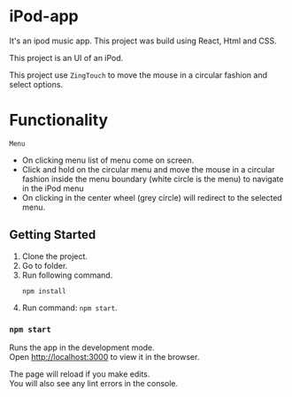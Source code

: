 # iPod-app
It's an ipod music app. This project was build using React, Html and CSS.

This project is an UI of an iPod.

This project use `ZingTouch` to move the mouse in a circular fashion and select options.


# Functionality

`Menu`

* On clicking menu list of menu come on screen.
* Click and hold on the circular menu and move the mouse in a circular fashion inside the menu boundary (white circle is the menu) to navigate in the iPod menu
* On clicking in the center wheel (grey circle) will redirect to the selected menu.


## Getting Started
1. Clone the project.
2. Go to folder.
3. Run following command.
    ``` 
    npm install
    ```
4. Run command: `npm start`.

### `npm start`

Runs the app in the development mode.<br />
Open [http://localhost:3000](http://localhost:3000) to view it in the browser.

The page will reload if you make edits.<br />
You will also see any lint errors in the console.
